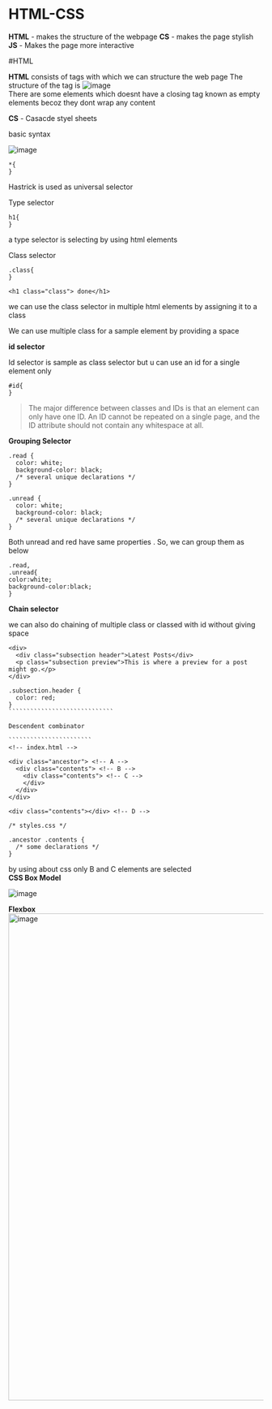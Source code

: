 # HTML-CSS
**HTML** - makes the structure of the webpage
**CS** - makes the page stylish
**JS** - Makes the page more interactive

#HTML

**HTML** consists of tags with which we can structure the web page
The structure of the tag is
![image](https://user-images.githubusercontent.com/48470508/182291650-8dca1421-35d0-4dbf-a84f-4873d2f39247.png)<br/>
There are some elements which doesnt have a closing tag known as empty elements becoz they dont wrap any content


**CS** - Casacde styel sheets

basic syntax


![image](https://user-images.githubusercontent.com/48470508/182335284-22e2364d-fd69-4050-af9c-21e3a232053e.png)<br/>

`````
*{
}
``````

Hastrick is used as universal selector

Type selector

``````````````
h1{
}
``````````````````
a type selector is selecting by using html elements<br/>


Class selector
```````````````````
.class{
}
```````````````````
```````````````````````
<h1 class="class"> done</h1>
````````````````````````````````````

we can use the class selector in multiple html elements by assigning it to a class

We can use multiple class for a sample element by providing a space

**id selector**

Id selector is sample as class selector but u can use an id for a single element only

`````````````````
#id{
}
````````````````````

>The major difference between classes and IDs is that an element can only have one ID. An ID cannot be repeated on a single page, and the ID attribute should not contain any whitespace at all.


**Grouping Selector**

````````````````````````````````````````````
.read {
  color: white;
  background-color: black;
  /* several unique declarations */
}

.unread {
  color: white;
  background-color: black;
  /* several unique declarations */
}
```````````````````````````````````````````````````



Both unread and red have same properties . So, we can group them as below

``````````````````````````````````````
.read,
.unread{
color:white;
background-color:black;
}
```````````````````````````````````````````


**Chain selector**

we can also do chaining of multiple class or classed with id without giving space

``````````````````````````
<div>
  <div class="subsection header">Latest Posts</div>
  <p class="subsection preview">This is where a preview for a post might go.</p>
</div>
``````````````````````````````````````
```````````````````````````````
.subsection.header {
  color: red;
}
`````````````````````````````

Descendent combinator

```````````````````````
<!-- index.html -->

<div class="ancestor"> <!-- A -->
  <div class="contents"> <!-- B -->
    <div class="contents"> <!-- C -->
    </div>
  </div>
</div>

<div class="contents"></div> <!-- D -->

/* styles.css */

.ancestor .contents {
  /* some declarations */
}
``````````````````````````````````
by using about css only B and C elements are selected<br/>
**CSS Box Model**

![image](https://user-images.githubusercontent.com/48470508/182448554-4c87654f-bd25-4aac-8f4a-5b77b1fad13e.png)<br/>

**Flexbox**
<img width="960" alt="image" src="https://user-images.githubusercontent.com/48470508/182535821-217d8cb0-6696-45ba-9e96-37709a855fff.png">





